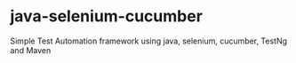 # java-selenium-cucumber
Simple Test Automation framework using java, selenium, cucumber, TestNg and Maven
